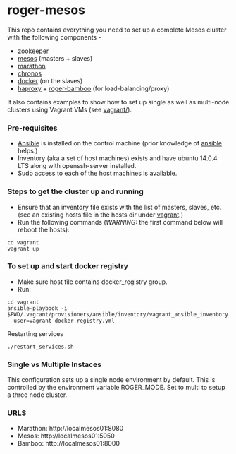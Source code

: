 # roger-mesos

This repo contains everything you need to set up a complete Mesos cluster with the following components -

* [zookeeper](https://zookeeper.apache.org/)
* [mesos](http://mesos.apache.org/) (masters + slaves)
* [marathon](https://mesosphere.github.io/marathon/)
* [chronos](http://mesos.github.io/chronos/)
* [docker](https://www.docker.com/) (on the slaves)
* [haproxy](http://www.haproxy.org/) + [roger-bamboo](https://github.com/seomoz/roger-bamboo) (for load-balancing/proxy)

It also contains examples to show how to set up single as well as multi-node clusters using Vagrant VMs (see [vagrant/](vagrant)).

### Pre-requisites
* [Ansible](http://docs.ansible.com/ansible/intro.html) is installed on the control machine (prior knowledge of [ansible](http://docs.ansible.com/ansible/index.html) helps.)
* Inventory (aka a set of host machines) exists and have ubuntu 14.0.4 LTS along with openssh-server installed.
* Sudo access to each of the host machines is available.

### Steps to get the cluster up and running
* Ensure that an inventory file exists with the list of masters, slaves, etc. (see an existing hosts file in the hosts dir under [vagrant](vagrant).)
* Run the following commands (*WARNING:* the first command below will reboot the hosts):
```
cd vagrant
vagrant up
```

### To set up and start docker registry
* Make sure host file contains docker_registry group.
* Run:
```
cd vagrant
ansible-playbook -i $PWD/.vagrant/provisioners/ansible/inventory/vagrant_ansible_inventory --user=vagrant docker-registry.yml
```

Restarting services

```
./restart_services.sh
```

### Single vs Multiple Instaces
This configuration sets up a single node environment by default. This is
controlled by the environment variable ROGER_MODE. Set to multi to setup a
three node cluster.

### URLS

* Marathon: http://localmesos01:8080
* Mesos: http://localmesos01:5050
* Bamboo: http://localmesos01:8000

